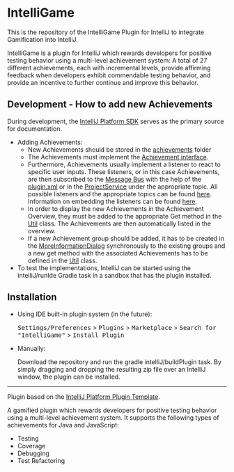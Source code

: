 # IntelliGame
This is the repository of the IntelliGame Plugin for IntelliJ to integrate Gamification into IntelliJ.

IntelliGame is a plugin for IntelliJ which rewards developers
for positive testing behavior using a multi-level achievement
system: A total of 27 different achievements, each with incremental
levels, provide affirming feedback when developers exhibit commendable
testing behavior, and provide an incentive to further continue and
improve this behavior.

## Development - How to add new Achievements

During development, the [IntelliJ Platform SDK](https://plugins.jetbrains.com/docs/intellij/welcome.html) serves as the primary source for documentation.

- Adding Achievements:
  - New Achievements should be stored in the [achievements](src/main/kotlin/de/uni_passau/fim/se2/intelligame/achievements) folder
  - The Achievements must implement the [Achievement interface](src/main/kotlin/de/uni_passau/fim/se2/intelligame/achievements/Achievement.kt).
  - Furthermore, Achievements usually implement a listener to react to specific user inputs. 
  These listeners, or in this case Achievements, are then subscribed to the [Message Bus](https://plugins.jetbrains.com/docs/intellij/messaging-infrastructure.html) with the help of the [plugin.xml](src/main/resources/META-INF/plugin.xml) or in the [ProjectService](src/main/kotlin/de/uni_passau/fim/se2/intelligame/services/ProjectService.kt) under the appropriate topic. 
  All possible listeners and the appropriate topics can be found [here](https://plugins.jetbrains.com/docs/intellij/extension-point-list.html#intellij-platform-listeners).
  Information on embedding the listeners can be found [here](https://plugins.jetbrains.com/docs/intellij/plugin-listeners.html).
  - In order to display the new Achievements in the Achievement Overview, they must be added to the appropriate Get method in the [Util](src/main/kotlin/de/uni_passau/fim/se2/intelligame/services/Util.kt) class. The Achievements are then automatically listed in the overview.
  - If a new Achievement group should be added, it has to be created in the [MoreInformationDialog](src/main/kotlin/de/uni_passau/fim/se2/intelligame/components/MoreInformationDialog.kt) synchronously to the existing groups and a new get method with the associated Achievements has to be defined in the [Util](src/main/kotlin/de/uni_passau/fim/se2/intelligame/services/Util.kt) class.
- To test the implementations, IntelliJ can be started using the intelliJ/runIde Gradle task in a sandbox that has the plugin installed.


## Installation

- Using IDE built-in plugin system (in the future):
  
  <kbd>Settings/Preferences</kbd> > <kbd>Plugins</kbd> > <kbd>Marketplace</kbd> > <kbd>Search for "IntelliGame"</kbd> >
  <kbd>Install Plugin</kbd>
  
- Manually:

  Download the repository and run the gradle intelliJ/buildPlugin task. 
By simply dragging and dropping the resulting zip file over an IntelliJ window, the plugin can be installed.


---
Plugin based on the [IntelliJ Platform Plugin Template][template].

[template]: https://github.com/JetBrains/intellij-platform-plugin-template

<!-- Plugin description -->
A gamified plugin which rewards developers for positive testing behavior using a multi-level achievement system. It supports the following types of achievements for Java and JavaScript:

- Testing
- Coverage
- Debugging
- Test Refactoring
<!-- Plugin description end -->
